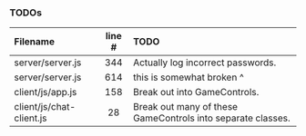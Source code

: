 ### TODOs
| Filename | line # | TODO
|:------|:------:|:------
| server/server.js | 344 | Actually log incorrect passwords.
| server/server.js | 614 | this is somewhat broken ^
| client/js/app.js | 158 | Break out into GameControls.
| client/js/chat-client.js | 28 | Break out many of these GameControls into separate classes.